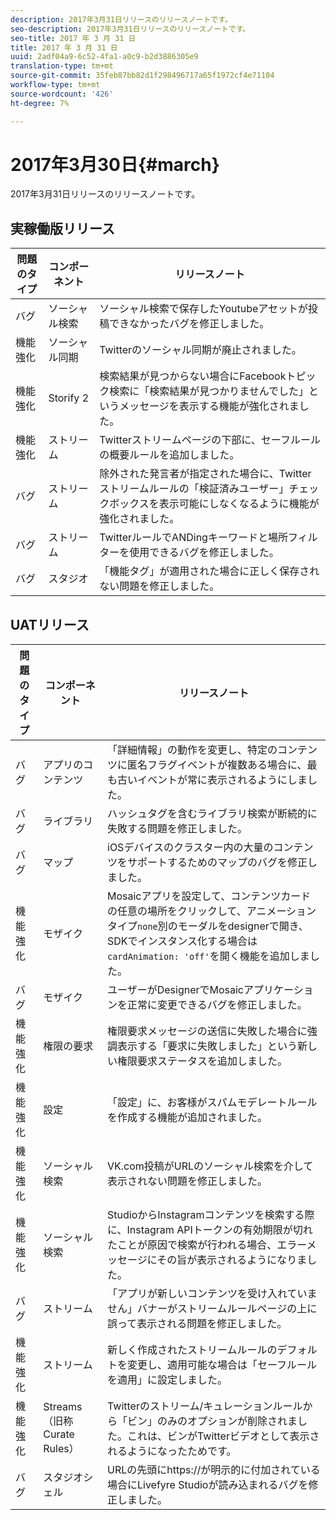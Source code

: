 ```yaml
---
description: 2017年3月31日リリースのリリースノートです。
seo-description: 2017年3月31日リリースのリリースノートです。
seo-title: 2017 年 3 月 31 日
title: 2017 年 3 月 31 日
uuid: 2adf04a9-6c52-4fa1-a0c9-b2d3886305e9
translation-type: tm+mt
source-git-commit: 35feb87bb82d1f298496717a65f1972cf4e71104
workflow-type: tm+mt
source-wordcount: '426'
ht-degree: 7%

---
```



# 2017年3月30日{#march}

2017年3月31日リリースのリリースノートです。

## 実稼働版リリース

| 問題のタイプ | コンポーネント | リリースノート |
|---|---|---|
| バグ | ソーシャル検索 | ソーシャル検索で保存したYoutubeアセットが投稿できなかったバグを修正しました。 |
| 機能強化 | ソーシャル同期 | Twitterのソーシャル同期が廃止されました。 |
| 機能強化 | Storify 2 | 検索結果が見つからない場合にFacebookトピック検索に「検索結果が見つかりませんでした」というメッセージを表示する機能が強化されました。 |
| 機能強化 | ストリーム | Twitterストリームページの下部に、セーフルールの概要ルールを追加しました。 |
| バグ | ストリーム | 除外された発言者が指定された場合に、Twitterストリームルールの「検証済みユーザー」チェックボックスを表示可能にしなくなるように機能が強化されました。 |
| バグ | ストリーム | TwitterルールでANDingキーワードと場所フィルターを使用できるバグを修正しました。 |
| バグ | スタジオ | 「機能タグ」が適用された場合に正しく保存されない問題を修正しました。 |

## UATリリース

| 問題のタイプ | コンポーネント | リリースノート |
|---|---|---|
| バグ | アプリのコンテンツ | 「詳細情報」の動作を変更し、特定のコンテンツに匿名フラグイベントが複数ある場合に、最も古いイベントが常に表示されるようにしました。 |
| バグ | ライブラリ | ハッシュタグを含むライブラリ検索が断続的に失敗する問題を修正しました。 |
| バグ | マップ | iOSデバイスのクラスター内の大量のコンテンツをサポートするためのマップのバグを修正しました。 |
| 機能強化 | モザイク | Mosaicアプリを設定して、コンテンツカードの任意の場所をクリックして、アニメーションタイプ`none`別のモーダルをdesignerで開き、SDKでインスタンス化する場合は`cardAnimation: 'off'`を開く機能を追加しました。 |
| バグ | モザイク | ユーザーがDesignerでMosaicアプリケーションを正常に変更できるバグを修正しました。 |
| 機能強化 | 権限の要求 | 権限要求メッセージの送信に失敗した場合に強調表示する「要求に失敗しました」という新しい権限要求ステータスを追加しました。 |
| 機能強化 | 設定 | 「設定」に、お客様がスパムモデレートルールを作成する機能が追加されました。 |
| 機能強化 | ソーシャル検索 | VK.com投稿がURLのソーシャル検索を介して表示されない問題を修正しました。 |
| 機能強化 | ソーシャル検索 | StudioからInstagramコンテンツを検索する際に、Instagram APIトークンの有効期限が切れたことが原因で検索が行われる場合、エラーメッセージにその旨が表示されるようになりました。 |
| バグ | ストリーム | 「アプリが新しいコンテンツを受け入れていません」バナーがストリームルールページの上に誤って表示される問題を修正しました。 |
| 機能強化 | ストリーム | 新しく作成されたストリームルールのデフォルトを変更し、適用可能な場合は「セーフルールを適用」に設定しました。 |
| 機能強化 | Streams（旧称Curate Rules） | Twitterのストリーム/キュレーションルールから「ビン」のみのオプションが削除されました。これは、ビンがTwitterビデオとして表示されるようになったためです。 |
| バグ | スタジオシェル | URLの先頭にhttps://が明示的に付加されている場合にLivefyre Studioが読み込まれるバグを修正しました。 |


